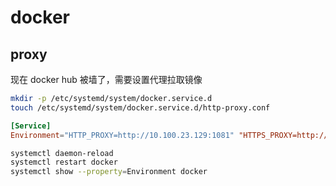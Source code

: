 # docker

## proxy

现在 docker hub 被墙了，需要设置代理拉取镜像

```bash
mkdir -p /etc/systemd/system/docker.service.d
touch /etc/systemd/system/docker.service.d/http-proxy.conf
```

```conf
[Service]
Environment="HTTP_PROXY=http://10.100.23.129:1081" "HTTPS_PROXY=http://10.100.23.129:1081" "NO_PROXY=localhost,127.0.0.*,10.100.23.*,192.168.*.*"
```

```bash
systemctl daemon-reload
systemctl restart docker
systemctl show --property=Environment docker
```
